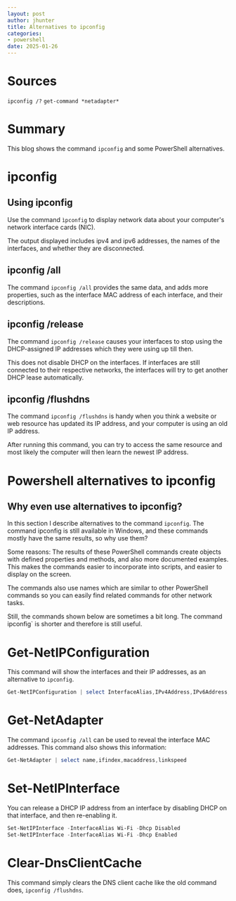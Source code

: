 ```yaml
---
layout: post
author: jhunter
title: Alternatives to ipconfig
categories:
- powershell
date: 2025-01-26
---
```


# Sources
`ipconfig /?`
`get-command *netadapter*`

# Summary
This blog shows the command `ipconfig` and some PowerShell alternatives.

# ipconfig
## Using ipconfig
Use the command `ìpconfig` to display network data about your computer's network interface cards (NIC).

The output displayed includes ipv4 and ipv6 addresses, the names of the interfaces, and whether they are disconnected.

## ipconfig /all
The command `ipconfig /all` provides the same data, and adds more properties, such as the interface MAC address of each interface, and their descriptions.

## ipconfig /release
The command `ipconfig /release` causes your interfaces to stop using the DHCP-assigned IP addresses which they were using up till then.

This does not disable DHCP on the interfaces. If interfaces are still connected to their respective networks, the interfaces will try to get another DHCP lease automatically.

## ipconfig /flushdns
The command `ipconfig /flushdns` is handy when you think a website or web resource has updated its IP address, and your computer is using an old IP address.

After running this command, you can try to access the same resource and most likely the computer will then learn the newest IP address.

# Powershell alternatives to ipconfig
## Why even use alternatives to ipconfig?
In this section I describe alternatives to the command `ipconfig`. The command ipconfig is still available in Windows, and these commands mostly have the same results, so why use them?

Some reasons: The results of these PowerShell commands create objects with defined properties and methods, and also more documented examples. This makes the commands easier to incorporate into scripts, and easier to display on the screen.

The commands also use names which are similar to other PowerShell commands so you can easily find related commands for other network tasks.

Still, the commands shown below are sometimes a bit long. The command ipconfig` is shorter and therefore is still useful.

# Get-NetIPConfiguration
This command will show the interfaces and their IP addresses, as an alternative to `ipconfig`.

```powershell
Get-NetIPConfiguration | select InterfaceAlias,IPv4Address,IPv6Address,IPv6TemporaryAddress,IPv6LinkLocalAddress
```

# Get-NetAdapter
The command `ipconfig /all` can be used to reveal the interface MAC addresses. This command also shows this information:

```powershell
Get-NetAdapter | select name,ifindex,macaddress,linkspeed
```
# Set-NetIPInterface
You can release a DHCP IP address from an interface by disabling DHCP on that interface, and then re-enabling it.

```powershell
Set-NetIPInterface -InterfaceAlias Wi-Fi -Dhcp Disabled
Set-NetIPInterface -InterfaceAlias Wi-Fi -Dhcp Enabled
```

# Clear-DnsClientCache
This command simply clears the DNS client cache like the old command does, `ipconfig /flushdns`.



